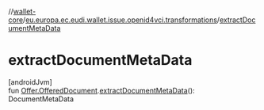 //[wallet-core](../../index.md)/[eu.europa.ec.eudi.wallet.issue.openid4vci.transformations](index.md)/[extractDocumentMetaData](extract-document-meta-data.md)

# extractDocumentMetaData

[androidJvm]\
fun [Offer.OfferedDocument](../eu.europa.ec.eudi.wallet.issue.openid4vci/-offer/-offered-document/index.md).[extractDocumentMetaData](extract-document-meta-data.md)(): DocumentMetaData
